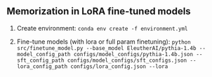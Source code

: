 ## Memorization in LoRA fine-tuned models 

1. Create environment: 
    `conda env create -f environment.yml`

2. Fine-tune models (with lora or full param finetuning): 
    `python src/finetune_model.py --base_model EleutherAI/pythia-1.4b --model_config_path configs/model_configs/pythia-1.4b.json --sft_config_path configs/model_configs/sft_configs.json --lora_config_path configs/lora_config.json --lora`